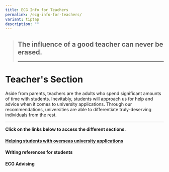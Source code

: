 ```yaml
---
title: ECG Info for Teachers
permalink: /ecg-info-for-teachers/
variant: tiptap
description: ""
---
```

<blockquote>
<h2>The influence of a good teacher can never be erased.</h2>
<hr>
</blockquote>
<p></p>
<h1>Teacher's Section</h1>
<p>Aside from parents, teachers are the adults who spend significant amounts
of time with students. Inevitably, students will approach us for help and
advice when it comes to university applications. Through our recommendations,
universities are able to differentiate truly-deserving individuals from
the rest.&nbsp;</p>
<hr>
<p><strong>Click on the links below to access the different sections.</strong>
</p>
<h4><a href="https://ecg.nanyangjc.moe.edu.sg/helping-students-with-overseas-university-applications/" rel="noopener nofollow" target="_blank">Helping students with overseas university applications</a></h4>
<h4>Writing references for students</h4>
<h4>ECG Advising</h4>
<p></p>